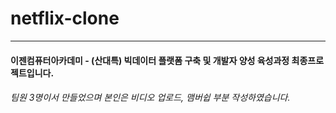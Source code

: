 # netflix-clone
----
#### 이젠컴퓨터아카데미 - (산대특) 빅데이터 플랫폼 구축 및 개발자 양성 육성과정 최종프로젝트입니다.

###### 팀원 3명이서 만들었으며 본인은 비디오 업로드, 맴버쉽 부분 작성하였습니다.
